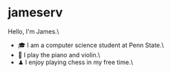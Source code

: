 # jameserv

Hello, I'm James.\

- 🎓 I am a computer science student at Penn State.\
- 🎹 I play the piano and violin.\
- ♟ I enjoy playing chess in my free time.\
